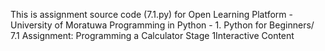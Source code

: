 This is assignment source code (7.1.py) for Open Learning Platform - University of Moratuwa
Programming in Python - 1. Python for Beginners/ 7.1 Assignment: Programming a Calculator Stage 1Interactive Content
